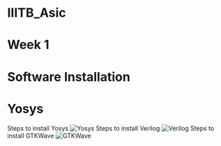 # IIITB_Asic
# Week 1
# Software Installation
# Yosys
Steps to install Yosys
![Yosys](https://github.com/DSatle/IIITB_Asic/assets/140998466/fdff3826-b36f-4cdd-a71b-dce2bf2ab0c1)
Steps to install Verilog
![Verilog](https://github.com/DSatle/IIITB_Asic/assets/140998466/91386ca8-fc7d-4d24-b63b-b22c4621ace2)
Steps to install GTKWave
![GTKWave](https://github.com/DSatle/IIITB_Asic/assets/140998466/49d1f584-84c9-424b-a3dd-8f901b9fab70)




